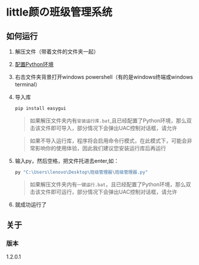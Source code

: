 # little颜の班级管理系统

## 如何运行

1. 解压文件（带着文件的文件夹一起）

2. [配置Python环境](http://tools.littleyan.tk/baidu/index.html?配置python环境)

3. 右击文件夹背景打开windows powershell（有的是windows终端或windows terminal）

4. 导入库

   ```powershell
   pip install easygui
   ```
   > 如果解压文件夹内有`安装运行库.bat`,且已经配置了Python环境，那么双击该文件即可导入，部分情况下会弹出UAC控制对话框，请允许

   > 如果不导入运行库，程序将会启用命令行模式，在此模式下，可能会非常影响你的使用体验，因此我们建议您安装运行库后再运行
   

4. 输入py，然后空格，把文件托进去enter,如：

   ```cmd
   py "C:\Users\lenovo\Desktop\班级管理器\班级管理器.py"
   ```

   > 如果解压文件夹内有`一键运行.bat`，且已经配置了Python环境，那么双击该文件即可运行，部分情况下会弹出UAC控制对话框，请允许

5. 就成功运行了

## 关于
### 版本
1.2.0.1
